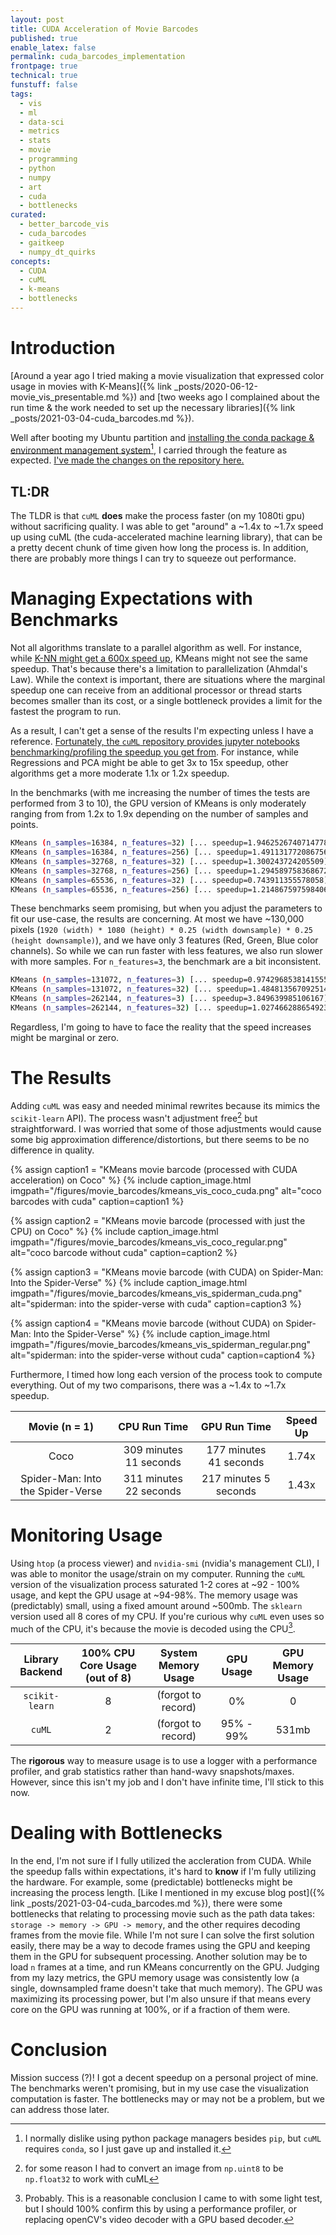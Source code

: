 ```yaml
---
layout: post
title: CUDA Acceleration of Movie Barcodes
published: true
enable_latex: false
permalink: cuda_barcodes_implementation
frontpage: true
technical: true
funstuff: false
tags: 
  - vis
  - ml
  - data-sci
  - metrics
  - stats
  - movie
  - programming
  - python
  - numpy
  - art
  - cuda
  - bottlenecks
curated:
  - better_barcode_vis
  - cuda_barcodes
  - gaitkeep
  - numpy_dt_quirks
concepts:
  - CUDA
  - cuML
  - k-means
  - bottlenecks
---
```


# Introduction
[Around a year ago I tried making a movie visualization that expressed color usage in movies with K-Means]({% link _posts/2020-06-12-movie_vis_presentable.md %}) and [two weeks ago I complained about the run time & the work needed to set up the necessary libraries]({% link _posts/2021-03-04-cuda_barcodes.md %}). 

Well after booting my Ubuntu partition and [installing the conda package & environment management system](https://conda.io/projects/conda/en/latest/index.html#)[^1], I carried through the feature as expected. [I've made the changes on the repository here.](https://github.com/tedkim97/movie_visualizations)

[^1]: I normally dislike using python package managers besides `pip`, but `cuML` requires `conda`, so I just gave up and installed it. 

## TL:DR
The TLDR is that `cuML` **does** make the process faster (on my 1080ti gpu) without sacrificing quality. I was able to get "around" a \~1.4x to \~1.7x speed up using cuML (the cuda-accelerated machine learning library), that can be a pretty decent chunk of time given how long the process is. In addition, there are probably more things I can try to squeeze out performance.

# Managing Expectations with Benchmarks
Not all algorithms translate to a parallel algorithm as well. For instance, while [K-NN might get a 600x speed up](https://medium.com/rapids-ai/accelerating-k-nearest-neighbors-600x-using-rapids-cuml-82725d56401e), KMeans might not see the same speedup. That's because there's a limitation to parallelization (Ahmdal's Law). While the context is important, there are situations where the marginal speedup one can receive from an additional processor or thread starts becomes smaller than its cost, or a single bottleneck provides a limit for the fastest the program to run. 

As a result, I can't get a sense of the results I'm expecting unless I have a reference. [Fortunately, the `cuML` repository provides jupyter notebooks benchmarking/profiling the speedup you get from](https://github.com/rapidsai/cuml/tree/branch-0.20/notebooks/tools). For instance, while Regressions 
and PCA might be able to get 3x to 15x speedup, other algorithms get a more moderate 1.1x or 1.2x speedup. 

In the benchmarks (with me increasing the number of times the tests are performed from 3 to 10), the GPU version of KMeans is only moderately ranging from from 1.2x to 1.9x depending on the number of samples and points. 

```bash
KMeans (n_samples=16384, n_features=32) [... speedup=1.9462526740714778]
KMeans (n_samples=16384, n_features=256) [... speedup=1.491131772086756]
KMeans (n_samples=32768, n_features=32) [... speedup=1.300243724205509]
KMeans (n_samples=32768, n_features=256) [... speedup=1.294589758368672]
KMeans (n_samples=65536, n_features=32) [... speedup=0.743911355578058]
KMeans (n_samples=65536, n_features=256) [... speedup=1.2148675975984062]
```

These benchmarks seem promising, but when you adjust the parameters to fit our use-case, the results are concerning. At most we have \~130,000 pixels (`1920 (width) * 1080 (height) * 0.25 (width downsample) * 0.25 (height downsample)`), and we have only 3 features (Red, Green, Blue color channels). So while we can run faster with less features, we also run slower with more samples. For `n_features=3`, the benchmark are a bit inconsistent.  

```bash
KMeans (n_samples=131072, n_features=3) [... speedup=0.9742968538141555]
KMeans (n_samples=131072, n_features=32) [... speedup=1.4848135670925144]
KMeans (n_samples=262144, n_features=3) [... speedup=3.849639985106167]
KMeans (n_samples=262144, n_features=32) [... speedup=1.027466288654923]
```
Regardless, I'm going to have to face the reality that the speed increases might be marginal or zero.

# The Results
Adding `cuML` was easy and needed minimal rewrites because its mimics the `scikit-learn` API). The process wasn't adjustment free[^2] but straightforward. I was worried that some of those adjustments would cause some big approximation difference/distortions, but there seems to be no difference in quality. 

[^2]: for some reason I had to convert an image from `np.uint8` to be `np.float32` to work with cuML

{% assign caption1 = "KMeans movie barcode (processed with CUDA acceleration) on Coco" %}
{% include caption_image.html imgpath="/figures/movie_barcodes/kmeans_vis_coco_cuda.png" alt="coco barcodes with cuda" caption=caption1 %}

{% assign caption2 = "KMeans movie barcode (processed with just the CPU) on Coco" %}
{% include caption_image.html imgpath="/figures/movie_barcodes/kmeans_vis_coco_regular.png" alt="coco barcode without cuda" caption=caption2 %}

{% assign caption3 = "KMeans movie barcode (with CUDA) on Spider-Man: Into the Spider-Verse" %}
{% include caption_image.html imgpath="/figures/movie_barcodes/kmeans_vis_spiderman_cuda.png" alt="spiderman: into the spider-verse with cuda" caption=caption3 %}

{% assign caption4 = "KMeans movie barcode (without CUDA) on Spider-Man: Into the Spider-Verse" %}
{% include caption_image.html imgpath="/figures/movie_barcodes/kmeans_vis_spiderman_regular.png" alt="spiderman: into the spider-verse without cuda" caption=caption4 %}

Furthermore, I timed how long each version of the process took to compute everything. Out of my two comparisons, there was a \~1.4x to \~1.7x speedup.

|        Movie (n = 1)              |      CPU Run Time      |      GPU Run Time      | Speed Up  | 
|:--------------------------------: |:----------------------:|:----------------------:|:---------:| 
| Coco                              | 309 minutes 11 seconds | 177 minutes 41 seconds | 1.74x     | 
| Spider-Man: Into the Spider-Verse | 311 minutes 22 seconds | 217 minutes 5 seconds  | 1.43x     |  


# Monitoring Usage
Using `htop` (a process viewer) and `nvidia-smi` (nvidia's management CLI), I was able to monitor the usage/strain on my computer. Running the `cuML` version of the visualization process saturated 1-2 cores at \~92 - 100% usage, and kept the GPU usage at \~94-98%. The memory usage was (predictably) small, using a fixed amount around \~500mb. The `sklearn` version used all 8 cores of my CPU. If you're curious why `cuML` even uses so much of the CPU, it's because the movie is decoded using the CPU[^3].

[^3]: Probably. This is a reasonable conclusion I came to with some light test, but I should 100% confirm this by using a performance profiler, or replacing openCV's video decoder with a GPU based decoder. 

| Library Backend | 100% CPU Core Usage (out of 8) | System Memory Usage | GPU Usage  | GPU Memory Usage  | 
|:--------------: |:-----------------------------:|:-------------------:|:----------:| :----------------:|
| `scikit-learn`  | 8                           | (forgot to record)  | 0%         | 0                 |
| `cuML`          | 2                           | (forgot to record)  | 95% - 99%  | 531mb             | 


The **rigorous** way to measure usage is to use a logger with a performance profiler, and grab statistics rather than hand-wavy snapshots/maxes. However, since this isn't my job and I don't have infinite time, I'll stick to this now.


# Dealing with Bottlenecks 

In the end, I'm not sure if I fully utilized the accleration from CUDA. While the speedup falls within expectations, it's hard to **know** if I'm fully utilizing the hardware. For example, some (predictable) bottlenecks might be increasing the process length. [Like I mentioned in my excuse blog post]({% link _posts/2021-03-04-cuda_barcodes.md %}), there were some bottlenecks that relating to processing movie such as the path data takes: `storage -> memory -> GPU -> memory`, and the other requires decoding frames from the movie file. While I'm not sure I can solve the first solution easily, there may be a way to decode frames using the GPU and keeping them in the GPU for subsequent processing. Another solution may be to load `n` frames at a time, and run KMeans concurrently on the GPU.  Judging from my lazy metrics, the GPU memory usage was consistently low (a single, downsampled frame doesn't take that much memory). The GPU was maximizing its processing power, but I'm also unsure if that means every core on the GPU was running at 100%, or if a fraction of them were. 

# Conclusion
Mission success (?)! I got a decent speedup on a personal project of mine. The benchmarks weren't promising, but in my use case the visualization computation is faster. The bottlenecks may or may not be a problem, but we can address those later. 